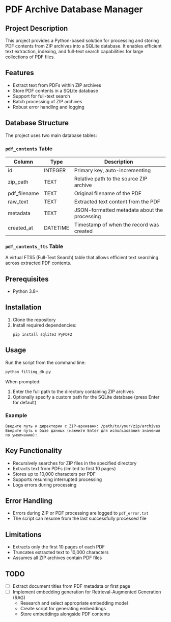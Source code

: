# PDF Archive Database Manager

## Project Description

This project provides a Python-based solution for processing and storing PDF contents from ZIP archives into a SQLite database. It enables efficient text extraction, indexing, and full-text search capabilities for large collections of PDF files.

## Features

- Extract text from PDFs within ZIP archives
- Store PDF contents in a SQLite database
- Support for full-text search
- Batch processing of ZIP archives
- Robust error handling and logging

## Database Structure

The project uses two main database tables:

### `pdf_contents` Table
| Column       | Type    | Description                                  |
|--------------|---------|----------------------------------------------|
| id           | INTEGER | Primary key, auto-incrementing               |
| zip_path     | TEXT    | Relative path to the source ZIP archive      |
| pdf_filename | TEXT    | Original filename of the PDF                 |
| raw_text     | TEXT    | Extracted text content from the PDF          |
| metadata     | TEXT    | JSON-formatted metadata about the processing |
| created_at   | DATETIME| Timestamp of when the record was created     |

### `pdf_contents_fts` Table
A virtual FTS5 (Full-Text Search) table that allows efficient text searching across extracted PDF contents.

## Prerequisites

- Python 3.8+

## Installation

1. Clone the repository
2. Install required dependencies:
   ```
   pip install sqlite3 PyPDF2
   ```

## Usage

Run the script from the command line:

```bash
python filling_db.py
```

When prompted:
1. Enter the full path to the directory containing ZIP archives
2. Optionally specify a custom path for the SQLite database (press Enter for default)

### Example

```
Введите путь к директории с ZIP-архивами: /path/to/your/zip/archives
Введите путь к базе данных (нажмите Enter для использования значения по умолчанию): 
```

## Key Functionality

- Recursively searches for ZIP files in the specified directory
- Extracts text from PDFs (limited to first 10 pages)
- Stores up to 10,000 characters per PDF
- Supports resuming interrupted processing
- Logs errors during processing

## Error Handling

- Errors during ZIP or PDF processing are logged to `pdf_error.txt`
- The script can resume from the last successfully processed file

## Limitations

- Extracts only the first 10 pages of each PDF
- Truncates extracted text to 10,000 characters
- Assumes all ZIP archives contain PDF files

## TODO

- [ ] Extract document titles from PDF metadata or first page
- [ ] Implement embedding generation for Retrieval-Augmented Generation (RAG)
  - Research and select appropriate embedding model
  - Create script for generating embeddings
  - Store embeddings alongside PDF contents